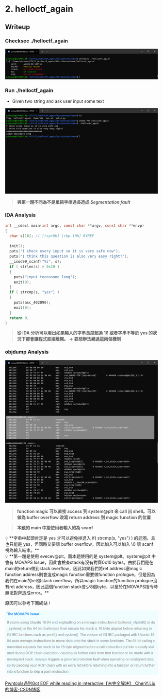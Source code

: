 # 2. helloctf_again

## Writeup

### Checksec ./helloctf_again

![Untitled](../img/Untitled%201.png)

### Run ./helloctf_again

- Given two string and ask user input some text

![Untitled](../img/Untitled%202.png)

> **與第一題不同為不是單純字串過長造成 *Segmentation fault***
> 

### IDA Analysis

```c
int __cdecl main(int argc, const char **argv, const char **envp)
{
  char s[16]; // [rsp+0h] [rbp-10h] BYREF

  init();
  puts("I check every input so it is very safe now");
  puts("I think this question is also very easy right?");
  __isoc99_scanf("%s", s);
  if ( strlen(s) > 0x10 )
  {
    puts("input toooooooo long");
    exit(0);
  }
  if ( strcmp(s, "yes") )
  {
    puts(asc_402090);
    exit(0);
  }
  return 0;
}
```

> **從 IDA 分析可以看出如果輸入的字串長度超過 16 或者字串不等於 yes 的狀況下都會讓程式直接離開。   → 要想辦法繞過這兩個機制**
> 

### objdump Analysis

![Untitled](../img/Untitled%203.png)

> **function magic 可以直接 access 到 system@plt 來 call 出 shell。可以做為 buffer overflow 改寫 return address 到 magic function 的位置**
> 

> **本題的 main 中接使用者輸入的為 scanf**
> 

<aside>
💡 **字串中起頭肯定是 yes 才可以避免掉進入 if( strcmp(s, "yes") ) 的迴圈，且也只能是 yes，但同時又要讓 buffer overflow，因此加入可以加入 \0 讓 scanf 視為輸入結束。**

</aside>

<aside>
💡 **第一題是使用 evecev@plt，而本題使用的是 system@plt。system@plt 中會有 MOVAPS Issue，因此會檢查stack有沒有對齊0x10 bytes，由於我們是在main的return做到stack overflow，因此如果我們將ret address塞magic function address則會造成magic function需要做function prologue，但是因為我們在main的ret做stack overflow，所以magic function的function prologue沒有ret address，因此這個function stack會少8個byte，以至於在MOVAPS指令時無法對齊造成error。**

</aside>

原因可以參考下面網站！

![Untitled](../img/Untitled%204.png)

[Pwntools遇到Got EOF while reading in interactive【未完全解决】_ChenY.Liu的博客-CSDN博客](https://blog.csdn.net/qq_43596950/article/details/113849666)